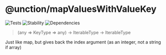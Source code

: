 # @unction/mapValuesWithValueKey


![Tests][BADGE_TRAVIS]
![Stability][BADGE_STABILITY]
![Dependencies][BADGE_DEPENDENCY]

> (any => KeyType => any) -> IterableType -> IterableType

Just like map, but gives back the index argument (as an integer, not a string if array)

[BADGE_TRAVIS]: https://img.shields.io/travis/krainboltgreene/unction.js.svg?maxAge=2592000&style=flat-square
[BADGE_STABILITY]: https://img.shields.io/badge/stability-strong-green.svg?maxAge=2592000&style=flat-square
[BADGE_DEPENDENCY]: https://img.shields.io/david/krainboltgreene/unction.js.svg?maxAge=2592000&style=flat-square
